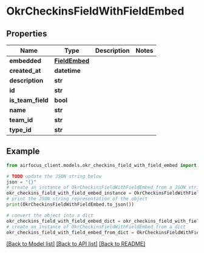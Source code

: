 # OkrCheckinsFieldWithFieldEmbed


## Properties

Name | Type | Description | Notes
------------ | ------------- | ------------- | -------------
**embedded** | [**FieldEmbed**](FieldEmbed.md) |  | 
**created_at** | **datetime** |  | 
**description** | **str** |  | 
**id** | **str** |  | 
**is_team_field** | **bool** |  | 
**name** | **str** |  | 
**team_id** | **str** |  | 
**type_id** | **str** |  | 

## Example

```python
from airfocus_client.models.okr_checkins_field_with_field_embed import OkrCheckinsFieldWithFieldEmbed

# TODO update the JSON string below
json = "{}"
# create an instance of OkrCheckinsFieldWithFieldEmbed from a JSON string
okr_checkins_field_with_field_embed_instance = OkrCheckinsFieldWithFieldEmbed.from_json(json)
# print the JSON string representation of the object
print(OkrCheckinsFieldWithFieldEmbed.to_json())

# convert the object into a dict
okr_checkins_field_with_field_embed_dict = okr_checkins_field_with_field_embed_instance.to_dict()
# create an instance of OkrCheckinsFieldWithFieldEmbed from a dict
okr_checkins_field_with_field_embed_from_dict = OkrCheckinsFieldWithFieldEmbed.from_dict(okr_checkins_field_with_field_embed_dict)
```
[[Back to Model list]](../README.md#documentation-for-models) [[Back to API list]](../README.md#documentation-for-api-endpoints) [[Back to README]](../README.md)


